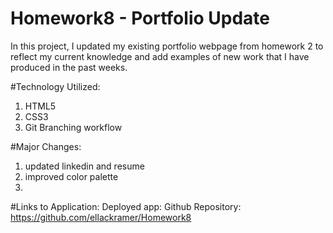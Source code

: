 # Homework8 - Portfolio Update

In this project, I updated my existing portfolio webpage from homework 2 to reflect my current knowledge and add examples of new work that I have produced in the past weeks. 

#Technology Utilized:
  1. HTML5
  2. CSS3
  3. Git Branching workflow

#Major Changes:
  1. updated linkedin and resume
  2. improved color palette
  3. 

#Links to Application:
  Deployed app:
  Github Repository: https://github.com/ellackramer/Homework8

